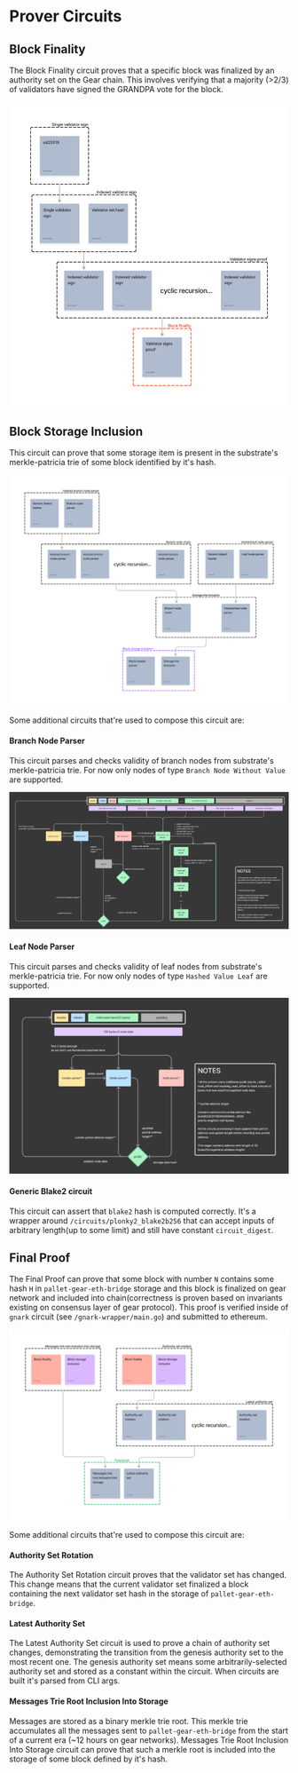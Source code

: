 # Prover Circuits

## Block Finality

The Block Finality circuit proves that a specific block was finalized by an authority set on the Gear chain. This involves verifying that a majority (>2/3) of validators have signed the GRANDPA vote for the block.

![block finality circuit](/images/prover/BlockFinality.png)

## Block Storage Inclusion

This circuit can prove that some storage item is present in the substrate's merkle-patricia trie of some block identified by it's hash.

![block storage inclusion circuit](/images/prover/BlockStorageInclusion.png)

Some additional circuits that're used to compose this circuit are:

#### Branch Node Parser

This circuit parses and checks validity of branch nodes from substrate's merkle-patricia trie. For now only nodes of type `Branch Node Without Value` are supported.

![branch node parser circuit](/images/prover/BranchNodeParser.png)

#### Leaf Node Parser

This circuit parses and checks validity of leaf nodes from substrate's merkle-patricia trie. For now only nodes of type `Hashed Value Leaf` are supported.

![leaf node parser circuit](/images/prover/LeafNodeParser.png)

#### Generic Blake2 circuit

This circuit can assert that `blake2` hash is computed correctly. It's a wrapper around `/circuits/plonky2_blake2b256` that can accept inputs of arbitrary length(up to some limit) and still have constant `circuit_digest`.

## Final Proof

The Final Proof can prove that some block with number `N` contains some hash `H` in `pallet-gear-eth-bridge` storage and this block is finalized on gear network and included into chain(correctness is proven based on invariants existing on consensus layer of gear protocol). This proof is verified inside of `gnark` circuit (see `/gnark-wrapper/main.go`) and submitted to ethereum.

![final proof circuit](/images/prover/FinalProof.png)

Some additional circuits that're used to compose this circuit are:

#### Authority Set Rotation

The Authority Set Rotation circuit proves that the validator set has changed. This change means that the current validator set finalized a block containing the next validator set hash in the storage of `pallet-gear-eth-bridge`.

#### Latest Authority Set

The Latest Authority Set circuit is used to prove a chain of authority set changes, demonstrating the transition from the genesis authority set to the most recent one. The genesis authority set means some arbitrarily-selected authority set and stored as a constant within the circuit. When circuits are built it's parsed from CLI args.

#### Messages Trie Root Inclusion Into Storage

Messages are stored as a binary merkle trie root. This merkle trie accumulates all the messages sent to `pallet-gear-eth-bridge` from the start of a current era (~12 hours on gear networks). Messages Trie Root Inclusion Into Storage circuit can prove that such a merkle root is included into the storage of some block defined by it's hash.
